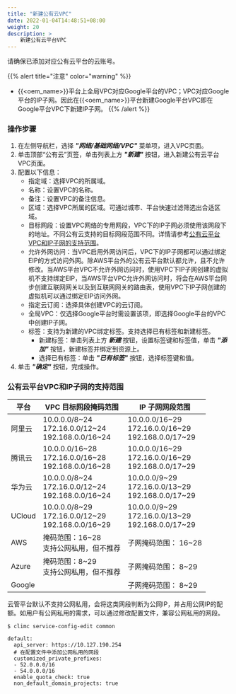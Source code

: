 ```yaml
---
title: "新建公有云VPC"
date: 2022-01-04T14:48:51+08:00
weight: 20
description: >
    新建公有云平台VPC
---
```


请确保已添加对应公有云平台的云账号。

{{% alert title="注意" color="warning" %}}
- {{<oem_name>}}平台上全局VPC对应Google平台的VPC；VPC对应Google平台的IP子网。因此在{{<oem_name>}}平台新建Google平台VPC即在Google平台VPC下新建IP子网。
{{% /alert %}}

### 操作步骤

1. 在左侧导航栏，选择 **_"网络/基础网络/VPC"_** 菜单项，进入VPC页面。
2. 单击顶部“公有云”页签，单击列表上方 **_"新建"_** 按钮，进入新建公有云平台VPC页面。
2. 配置以下信息：
   - 指定域：选择VPC的所属域。
   - 名称：设置VPC的名称。
   - 备注：设置VPC的备注信息。
   - 区域：选择VPC所属的区域。可通过城市、平台快速过滤筛选出合适区域。
   - 目标网段：设置VPC网络的专用网段，VPC下的IP子网必须使用该网段下的地址。不同公有云支持的目标网段范围不同。详情请参考[公有云平台VPC和IP子网的支持范围](#公有云平台vpc和ip子网的支持范围)。
   - 允许外网访问：当VPC启用外网访问后，VPC下的IP子网都可以通过绑定EIP的方式访问外网。除AWS平台外的公有云平台默认都允许，且不允许修改。当AWS平台VPC不允许外网访问时，使用VPC下IP子网创建的虚拟机不支持绑定EIP，当AWS平台VPC允许外网访问时，将会在AWS平台同步创建互联网网关以及到互联网网关的路由表，使用VPC下IP子网创建的虚拟机可以通过绑定EIP访问外网。
   - 指定云订阅：选择具体创建VPC的云订阅。
   - 全局VPC：仅选择Google平台时需设置该项，即选择Google平台的VPC中创建IP子网。
   - 标签：支持为新建的VPC绑定标签。支持选择已有标签和新建标签。
        - 新建标签：单击列表上方 **_新建_** 按钮，设置标签键和标签值，单击 **_"添加"_** 按钮，新建标签并绑定到资源上。
        - 选择已有标签：单击 **_"已有标签"_** 按钮，选择标签键和值。
3. 单击 **_"确定"_** 按钮，完成操作。

### 公有云平台VPC和IP子网的支持范围

| 平台 | VPC 目标网段掩码范围 | IP 子网网段范围 |
|-----|---------|--------|
| 阿里云 | 10.0.0.0/8~24 <br> 172.16.0.0/12~24 <br> 192.168.0.0/16~24| 10.0.0.0/16~29 <br> 172.16.0.0/16~29 <br> 192.168.0.0/17~29 |
| 腾讯云 | 10.0.0.0/16~28 <br> 172.16.0.0/16~28 <br> 192.168.0.0/16~28 | 10.0.0.0/16~29 <br> 172.16.0.0/16~29 <br> 192.168.0.0/17~29 |
| 华为云 | 10.0.0.0/8~24 <br> 172.16.0.0/12~24 <br> 192.168.0.0/16~24| 10.0.0.0/9~29 <br> 172.16.0.0/13~29 <br> 192.168.0.0/17~29 |
| UCloud | 10.0.0.0/8~29 <br> 172.16.0.0/12~29 <br> 192.168.0.0/16~29| 10.0.0.0/9~29 <br> 172.16.0.0/13~29 <br> 192.168.0.0/17~29 |
| AWS | 掩码范围：16~28 <br> 支持公网私用，但不推荐 | 子网掩码范围： 16~28 |
| Azure | 掩码范围：8~29 <br> 支持公网私用，但不推荐   | 子网掩码范围： 8~29 |
| Google | | 子网掩码范围： 8~29 |

云管平台默认不支持公网私用，会将这类网段判断为公网IP，并占用公网IP的配额。如用户有公网私用的需求，可以通过修改配置文件，兼容公网私用的网段。

```
$ climc service-config-edit common

default:
  api_server: https://10.127.190.254
  # 在配置文件中添加公网私用的网段
  customized_private_prefixes: 
  - 52.0.0.0/16
  - 54.0.0.0/16
  enable_quota_check: true
  non_default_domain_projects: true

```